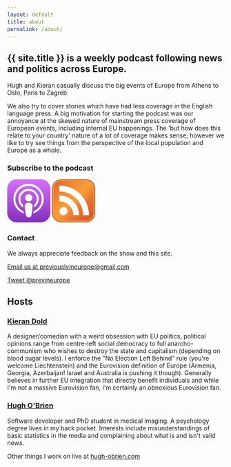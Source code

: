 ```yaml
---
layout: default
title: about
permalink: /about/
---
```

## **{{ site.title }} is a weekly podcast following news and politics across Europe.**

Hugh and Kieran casually discuss the big events of Europe from Athens to Oslo, Paris to Zagreb

We also try to cover stories which have had less coverage in the English language press. A big motivation for starting the podcast was our annoyance at the skewed nature of mainstream press coverage of European events, including internal EU happenings. The 'but how does this relate to your country' nature of a lot of coverage makes sense; however we like to try see things from the perspective of the local population and Europe as a whole.

### **Subscribe to the podcast**

[<img src="/assets/images/apple.svg" alt="Apple podcasts" style="width: 100px;"/>](https://itunes.apple.com/ie/podcast/previously-in-europe/id1135603045?mt=2)
[<img src="/assets/images/rss.svg" alt="RSS feed" style="width: 100px;"/>](https://rss.simplecast.com/podcasts/2120/rss)


### **Contact**

We always appreciate feedback on the show and this site.

[Email us at previouslyineurope@gmail.com](mailto:{{site.email}})

[Tweet @previneurope](http://twitter.com/{{site.twitter_username}})

## **Hosts**

### [**Kieran Dold**](https://twitter.com/CiaranDold)

A designer/comedian with a weird obsession with EU politics, political opinions range from centre-left social democracy to full anarcho-communism who wishes to destroy the state and capitalism (depending on blood sugar levels). I enforce the "No Election Left Behind" rule (you're welcome Liechtenstein) and the Eurovision definition of Europe (Armenia, Georgia, Azerbaijan! Israel and Australia is pushing it though). Generally believes in further EU integration that directly benefit individuals and while I'm not a massive Eurovision fan, I'm certainly an obnoxious Eurovision fan.

### [**Hugh O'Brien**](https://twitter.com/fuzzymooples)
Software developer and PhD student in medical imaging. A psychology degree lives in my back pocket. Interests include misunderstandings of basic statistics in the media and complaining about what is and isn't valid news.

Other things I work on live at [hugh-obrien.com](http://hugh-obrien.com)
